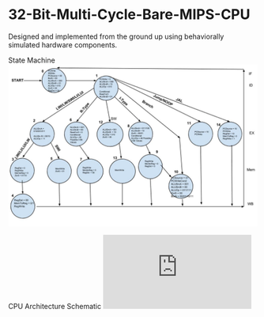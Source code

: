 # 32-Bit-Multi-Cycle-Bare-MIPS-CPU
Designed and implemented from the ground up using behaviorally simulated hardware components.

State Machine
![State Machine](https://github.com/NiklasKunkel/32-Bit-Multi-Cycle-Bare-MIPS-CPU/blob/master/State%20Machine.jpg)

CPU Architecture Schematic
![Architecture](https://github.com/NiklasKunkel/32-Bit-Multi-Cycle-Bare-MIPS-CPU/blob/master/VerilogCPUSchematic.pdf)
